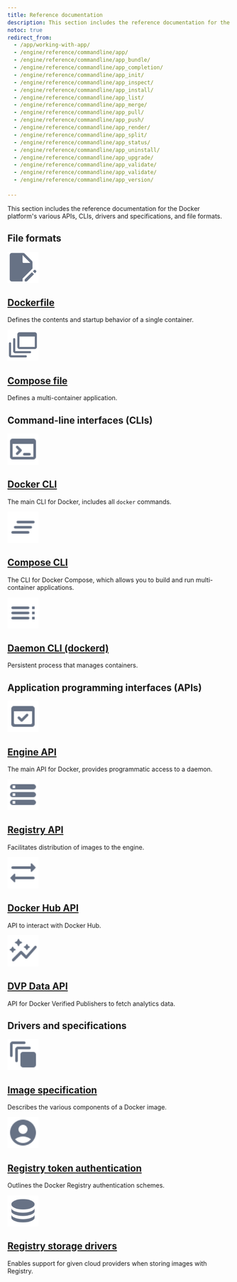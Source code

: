 ```yaml
---
title: Reference documentation
description: This section includes the reference documentation for the Docker platform’s various APIs, CLIs, and file formats.
notoc: true
redirect_from:
  - /app/working-with-app/
  - /engine/reference/commandline/app/
  - /engine/reference/commandline/app_bundle/
  - /engine/reference/commandline/app_completion/
  - /engine/reference/commandline/app_init/
  - /engine/reference/commandline/app_inspect/
  - /engine/reference/commandline/app_install/
  - /engine/reference/commandline/app_list/
  - /engine/reference/commandline/app_merge/
  - /engine/reference/commandline/app_pull/
  - /engine/reference/commandline/app_push/
  - /engine/reference/commandline/app_render/
  - /engine/reference/commandline/app_split/
  - /engine/reference/commandline/app_status/
  - /engine/reference/commandline/app_uninstall/
  - /engine/reference/commandline/app_upgrade/
  - /engine/reference/commandline/app_validate/
  - /engine/reference/commandline/app_validate/
  - /engine/reference/commandline/app_version/

---
```


This section includes the reference documentation for the Docker platform's
various APIs, CLIs, drivers and specifications, and file formats.

## File formats

<div class="component-container">
    <!--start row-->
    <div class="row">
      <div class="col-xs-12 col-sm-12 col-md-12 col-lg-4 block">
        <div class="component">
             <div class="component-icon">
                 <a href="/engine/reference/builder/"><img src="/assets/images/build-frontends.svg" alt="Download and install" width="70" height="70"></a>
                 </div>
                 <h2 id="dockerfile"><a href="/engine/reference/builder/">Dockerfile</a></h2>
                <p> Defines the contents and startup behavior of a single container.</p>
            </div>
        </div>
     <div class="col-xs-12 col-sm-12 col-md-12 col-lg-4 block">
        <div class="component">
            <div class="component-icon">
                <a href="/compose/compose-file/"><img src="/assets/images/build-multi-platform.svg" alt="Release notes" width="70" height="70"></a>
            </div>
                <h2 id="compose-file"><a href="/compose/compose-file/">Compose file</a></h2>
                <p>Defines a multi-container application.</p>
            </div>
        </div>
    </div>
</div>

## Command-line interfaces (CLIs)

<div class="component-container">
<!--start row-->
    <div class="row">
     <div class="col-xs-12 col-sm-12 col-md-12 col-lg-4 block">
        <div class="component">
            <div class="component-icon">
                 <a href="/engine/reference/commandline/"><img src="/assets/images/terminal.svg" alt="Docker CLI" width="70" height="70"></a>
            </div>
                <h2 id="docker-for-linux"><a href="/engine/reference/commandline/">Docker CLI</a></h2>
                <p>The main CLI for Docker, includes all <code>docker</code> commands.</p>
        </div>
     </div>
     <div class="col-xs-12 col-sm-12 col-md-12 col-lg-4 block">
        <div class="component">
          <div class="component-icon">
                 <a href="/compose/reference/"><img src="/assets/images/compose-cli.svg" alt="Compose CLI" width="70" height="70"></a>
          </div>
                <h2 id="docker-for-windows/install/"><a href="/compose/reference/">Compose CLI</a></h2>
                <p>The CLI for Docker Compose, which allows you to build and run multi-container applications.</p>
        </div>
      </div>
      <div class="col-xs-12 col-sm-12 col-md-12 col-lg-4 block">
        <div class="component">
            <div class="component-icon">
                <a href="/engine/reference/commandline/dockerd/"><img src="/assets/images/manage.svg" alt="Give feedback" width="70" height="70"></a>
            </div>
                <h2 id="docker-for-windows/install/"><a href="/engine/reference/commandline/dockerd/">Daemon CLI (dockerd)</a></h2>
                <p>Persistent process that manages containers.</p>
        </div>
     </div>
    </div>
</div>

## Application programming interfaces (APIs)

<div class="component-container">
    <!--start row-->
    <div class="row">
      <div class="col-xs-12 col-sm-12 col-md-12 col-lg-4 block">
        <div class="component">
             <div class="component-icon">
                 <a href="/engine/api/"><img src="/assets/images/engine-api.svg" alt="Engine API" width="70" height="70"></a>
             </div>
                 <h2 id="dockerfile"><a href="/engine/api/">Engine API</a></h2>
                <p> The main API for Docker, provides programmatic access to a daemon.</p>
        </div>
      </div>
     <div class="col-xs-12 col-sm-12 col-md-12 col-lg-4 block">
        <div class="component">
            <div class="component-icon">
                <a href="/registry/spec/api/"><img src="/assets/images/storage.svg" alt="Registry API" width="70" height="70"></a>
            </div>
                <h2 id="compose-file"><a href="/registry/spec/api/">Registry API</a></h2>
                <p>Facilitates distribution of images to the engine.</p>
            </div>
        </div>
  </div>  
    <!--start row-->
    <div class="row">
      <div class="col-xs-12 col-sm-12 col-md-12 col-lg-4 block">
        <div class="component">
             <div class="component-icon">
                 <a href="/docker-hub/api/latest/"><img src="/assets/images/sync.svg" alt="Docker Hub API" width="70" height="70"></a>
                 </div>
                 <h2 id="dockerfile"><a href="/docker-hub/api/latest/">Docker Hub API</a></h2>
                <p> API to interact with Docker Hub.</p>
            </div>
        </div>
     <div class="col-xs-12 col-sm-12 col-md-12 col-lg-4 block">
        <div class="component">
            <div class="component-icon">
                <a href="/docker-hub/api/dvp/"><img src="/assets/images/data.svg" alt="DVP Data API" width="70" height="70"></a>
            </div>
                <h2 id="compose-file"><a href="/docker-hub/api/dvp/">DVP Data API</a></h2>
                <p> API for Docker Verified Publishers to fetch analytics data. </p>
            </div>
        </div>
    </div>
</div>

## Drivers and specifications

<div class="component-container">
<!--start row-->
    <div class="row">
     <div class="col-xs-12 col-sm-12 col-md-12 col-lg-4 block">
        <div class="component">
            <div class="component-icon">
                 <a href="/registry/spec/manifest-v2-2/"><img src="/assets/images/image.svg" alt="Image specification" width="70" height="70"></a>
            </div>
                <h2 id="docker-for-linux"><a href="/registry/spec/manifest-v2-2/">Image specification</a></h2>
                <p>Describes the various components of a Docker image.</p>
        </div>
     </div>
     <div class="col-xs-12 col-sm-12 col-md-12 col-lg-4 block">
        <div class="component">
          <div class="component-icon">
                 <a href="/registry/spec/auth/"><img src="/assets/images/authentication.svg" alt="Registry token authentication" width="70" height="70"></a>
          </div>
                <h2 id="docker-for-windows/install/"><a href="/registry/spec/auth/">Registry token authentication</a></h2>
                <p>Outlines the Docker Registry authentication schemes.</p>
        </div>
      </div>
      <div class="col-xs-12 col-sm-12 col-md-12 col-lg-4 block">
        <div class="component">
            <div class="component-icon">
                <a href="/registry/storage-drivers/"><img src="/assets/images/engine-storage.svg" alt="Registry storage drivers" width="70" height="70"></a>
            </div>
                <h2 id="docker-for-windows/install/"><a href="/registry/storage-drivers/">Registry storage drivers</a></h2>
                <p>Enables support for given cloud providers when storing images with Registry.</p>
        </div>
     </div>
    </div>
</div>


